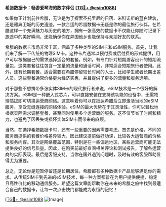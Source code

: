 **希腊数据卡：畅游爱琴海的数字伴侣 [[TG💪+ @esim1088](https://t.me/s/esim1088)]**

如果你正计划前往希腊，无论是为了探索圣托里尼的日落、米科诺斯的蓝白建筑，还是雅典卫城的历史遗迹，一款合适的希腊数据卡无疑是你的最佳旅行伙伴。在希腊这样一个充满魅力与历史的地方，拥有一张高效的数据卡不仅能让你随时记录下旅途中的美好瞬间，还能确保你在异国他乡也能保持与亲朋好友的联系。

希腊的数据卡市场非常丰富，涵盖了多种类型的SIM卡和eSIM服务。首先，让我们来了解一下传统的物理SIM卡。这种卡片通常以预付费或后付费的形式提供，用户可以根据自己的需求选择适合的套餐。例如，有专门针对短期游客设计的短期流量包，这类套餐往往包含一定量的流量和通话时间，非常适合短期旅行者使用。此外，还有长期套餐，适合需要在希腊停留较长时间的人士，比如学生或者长期出差人员。这些套餐通常价格更为经济实惠，并且提供了更多的流量和服务选项。

对于那些不想携带多张实体SIM卡的现代旅行者来说，eSIM技术是一个很好的解决方案。eSIM是一种嵌入式芯片，可以直接安装在支持该功能的设备中，无需物理插拔即可切换运营商网络。这意味着你可以在抵达希腊后立即激活当地的eSIM服务，享受无缝连接的网络体验。eSIM的最大优势在于其灵活性，你可以轻松地根据实际需求调整套餐，甚至同时使用多个运营商的服务。这不仅节省了时间和精力，也避免了因丢失或损坏实体SIM卡而带来的麻烦。

当然，在选择希腊数据卡时，还有一些重要的因素需要考虑。首先是价格，不同的服务商提供的套餐价格差异较大，因此建议提前做好功课，比较各大运营商的价格和服务内容。其次是网络覆盖范围，特别是在一些偏远地区，某些运营商可能无法提供良好的信号质量。因此，在购买前最好查阅相关评论和测试报告，了解各运营商的实际表现。最后是客服支持，当你在国外遇到问题时，及时有效的客服帮助显得尤为重要。

总之，无论你是短暂停留还是长期居住，希腊都有多种数据卡产品能够满足你的需求。从传统SIM卡到先进的eSIM技术，每一种方案都旨在为用户提供便捷、稳定且高性价比的移动通信服务。希望这篇文章能帮助你在未来的希腊之旅中找到最适合自己的数据卡，让每一次点击快门都能成为永恒的记忆！

[[TG💪+ @esim1088](https://t.me/s/esim1088) ![Image](https://i.postimg.cc/4NQfJmqS/Snipaste-2025-05-13-00-14-12.png)]